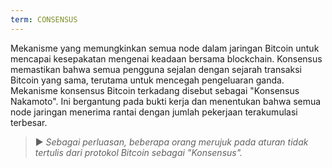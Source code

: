 ```yaml
---
term: CONSENSUS
---
```


Mekanisme yang memungkinkan semua node dalam jaringan Bitcoin untuk mencapai kesepakatan mengenai keadaan bersama blockchain. Konsensus memastikan bahwa semua pengguna sejalan dengan sejarah transaksi Bitcoin yang sama, terutama untuk mencegah pengeluaran ganda. Mekanisme konsensus Bitcoin terkadang disebut sebagai "Konsensus Nakamoto". Ini bergantung pada bukti kerja dan menentukan bahwa semua node jaringan menerima rantai dengan jumlah pekerjaan terakumulasi terbesar.

> ► *Sebagai perluasan, beberapa orang merujuk pada aturan tidak tertulis dari protokol Bitcoin sebagai "Konsensus".*